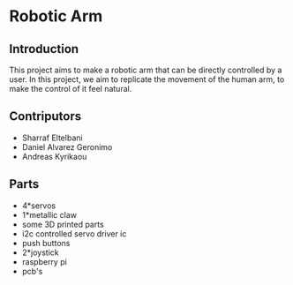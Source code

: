 # Robotic Arm

## Introduction 
This project aims to make a robotic arm that can be directly controlled by a user.
In this project, we aim to replicate the movement of the human arm, to make the control of it feel natural.

## Contriputors 
- Sharraf Eltelbani
- Daniel Alvarez Geronimo
- Andreas Kyrikaou

## Parts 
- 4*servos 
- 1*metallic claw
- some 3D printed parts
- i2c controlled servo driver ic
- push buttons 
- 2*joystick 
- raspberry pi 
- pcb's


